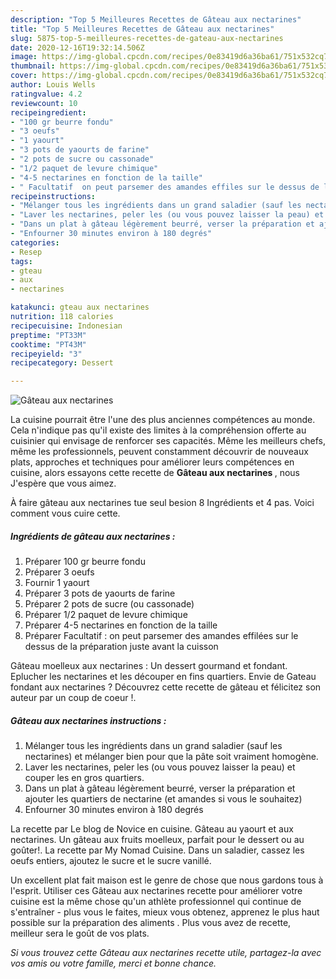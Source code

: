 ```yaml
---
description: "Top 5 Meilleures Recettes de Gâteau aux nectarines"
title: "Top 5 Meilleures Recettes de Gâteau aux nectarines"
slug: 5875-top-5-meilleures-recettes-de-gateau-aux-nectarines
date: 2020-12-16T19:32:14.506Z
image: https://img-global.cpcdn.com/recipes/0e83419d6a36ba61/751x532cq70/gateau-aux-nectarines-photo-principale-de-la-recette.jpg
thumbnail: https://img-global.cpcdn.com/recipes/0e83419d6a36ba61/751x532cq70/gateau-aux-nectarines-photo-principale-de-la-recette.jpg
cover: https://img-global.cpcdn.com/recipes/0e83419d6a36ba61/751x532cq70/gateau-aux-nectarines-photo-principale-de-la-recette.jpg
author: Louis Wells
ratingvalue: 4.2
reviewcount: 10
recipeingredient:
- "100 gr beurre fondu"
- "3 oeufs"
- "1 yaourt"
- "3 pots de yaourts de farine"
- "2 pots de sucre ou cassonade"
- "1/2 paquet de levure chimique"
- "4-5 nectarines en fonction de la taille"
- " Facultatif  on peut parsemer des amandes effiles sur le dessus de la prparation juste avant la cuisson"
recipeinstructions:
- "Mélanger tous les ingrédients dans un grand saladier (sauf les nectarines) et mélanger bien pour que la pâte soit vraiment homogène."
- "Laver les nectarines, peler les (ou vous pouvez laisser la peau) et couper les en gros quartiers."
- "Dans un plat à gâteau légèrement beurré, verser la préparation et ajouter les quartiers de nectarine (et amandes si vous le souhaitez)"
- "Enfourner 30 minutes environ à 180 degrés"
categories:
- Resep
tags:
- gteau
- aux
- nectarines

katakunci: gteau aux nectarines 
nutrition: 118 calories
recipecuisine: Indonesian
preptime: "PT33M"
cooktime: "PT43M"
recipeyield: "3"
recipecategory: Dessert

---
```



![Gâteau aux nectarines](https://img-global.cpcdn.com/recipes/0e83419d6a36ba61/751x532cq70/gateau-aux-nectarines-photo-principale-de-la-recette.jpg)

La cuisine pourrait être l'une des plus anciennes compétences au monde. Cela n'indique pas qu'il existe des limites à la compréhension offerte au cuisinier qui envisage de renforcer ses capacités. Même les meilleurs chefs, même les professionnels, peuvent constamment découvrir de nouveaux plats, approches et techniques pour améliorer leurs compétences en cuisine, alors essayons cette recette de <strong> Gâteau aux nectarines </strong>, nous J'espère que vous aimez.

<!--inarticleads1-->

À faire gâteau aux nectarines tue seul besion 8 Ingrédients et 4 pas. Voici comment vous cuire cette.

##### Ingrédients de gâteau aux nectarines :

1. Préparer 100 gr beurre fondu
1. Préparer 3 oeufs
1. Fournir 1 yaourt
1. Préparer 3 pots de yaourts de farine
1. Préparer 2 pots de sucre (ou cassonade)
1. Préparer 1/2 paquet de levure chimique
1. Préparer 4-5 nectarines en fonction de la taille
1. Préparer  Facultatif : on peut parsemer des amandes effilées sur le dessus de la préparation juste avant la cuisson


Gâteau moelleux aux nectarines : Un dessert gourmand et fondant. Eplucher les nectarines et les découper en fins quartiers. Envie de Gateau fondant aux nectarines ? Découvrez cette recette de gâteau et félicitez son auteur par un coup de coeur !. 

<!--inarticleads2-->

##### Gâteau aux nectarines instructions :

1. Mélanger tous les ingrédients dans un grand saladier (sauf les nectarines) et mélanger bien pour que la pâte soit vraiment homogène.
1. Laver les nectarines, peler les (ou vous pouvez laisser la peau) et couper les en gros quartiers.
1. Dans un plat à gâteau légèrement beurré, verser la préparation et ajouter les quartiers de nectarine (et amandes si vous le souhaitez)
1. Enfourner 30 minutes environ à 180 degrés


La recette par Le blog de Novice en cuisine. Gâteau au yaourt et aux nectarines. Un gâteau aux fruits moelleux, parfait pour le dessert ou au goûter!. La recette par My Nomad Cuisine. Dans un saladier, cassez les oeufs entiers, ajoutez le sucre et le sucre vanillé. 

<!--inarticleads1-->

<p>
Un excellent plat fait maison est le genre de chose que nous gardons tous à l'esprit. Utiliser ces Gâteau aux nectarines recette pour améliorer votre cuisine est la même chose qu'un athlète professionnel qui continue de s'entraîner - plus vous le faites, mieux vous obtenez, apprenez le plus haut possible sur la préparation des aliments . Plus vous avez de recette, meilleur sera le goût de vos plats.
</p>

<p>
<i>Si vous trouvez cette Gâteau aux nectarines recette utile, partagez-la avec vos amis ou votre famille, merci et bonne chance.</i>
</p>
